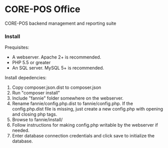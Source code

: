 # CORE-POS Office
CORE-POS backend management and reporting suite

### Install
Prequisites:
* A webserver. Apache 2+ is recommended.
* PHP 5.5 or greater
* An SQL server. MySQL 5+ is recommended.

Install depedencies:
1. Copy composer.json.dist to composer.json
2. Run "composer install"
3. Include "fannie" folder somewhere on the webserver.
4. Rename fannie/config.php.dist to fannie/config.php.
   If the config.php.dist file is missing, just create a
   new config.php with opening and closing php tags.
5. Browse to fannie/install/
6. Follow instructions for making config.php writable by the
   webserver if needed.
7. Enter database connection credentials and click save
   to initialize the database.
